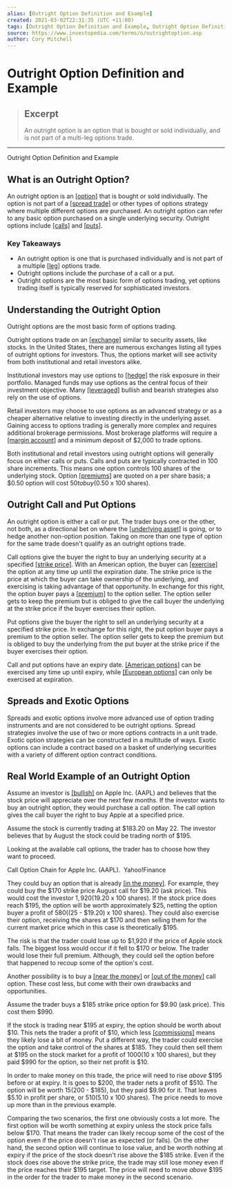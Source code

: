```yaml
---
alias: [Outright Option Definition and Example]
created: 2021-03-02T22:31:35 (UTC +11:00)
tags: [Outright Option Definition and Example, Outright Option Definition and Example]
source: https://www.investopedia.com/terms/o/outrightoption.asp
author: Cory Mitchell
---
```


# Outright Option Definition and Example

> ## Excerpt
> An outright option is an option that is bought or sold individually, and is not part of a multi-leg options trade.

---

Outright Option Definition and Example
## What is an Outright Option?

An outright option is an [[option]](https://www.investopedia.com/terms/o/option.asp) that is bought or sold individually. The option is not part of a [[spread trade]](https://www.investopedia.com/articles/active-trading/032614/which-vertical-option-spread-should-you-use.asp) or other types of options strategy where multiple different options are purchased. An outright option can refer to any basic option purchased on a single underlying security. Outright options include [[calls]](https://www.investopedia.com/terms/c/calloption.asp) and [[puts]](https://www.investopedia.com/terms/p/putoption.asp).

### Key Takeaways

-   An outright option is one that is purchased individually and is not part of a multiple [[leg]](https://www.investopedia.com/terms/l/leg.asp) options trade.
-   Outright options include the purchase of a call or a put.
-   Outright options are the most basic form of options trading, yet options trading itself is typically reserved for sophisticated investors.

## Understanding the Outright Option

Outright options are the most basic form of options trading.

Outright options trade on an [[exchange]](https://www.investopedia.com/terms/e/exchange.asp) similar to security assets, like stocks. In the United States, there are numerous exchanges listing all types of outright options for investors. Thus, the options market will see activity from both institutional and retail investors alike.

Institutional investors may use options to [[hedge]](https://www.investopedia.com/terms/h/hedge.asp) the risk exposure in their portfolio. Managed funds may use options as the central focus of their investment objective. Many [[leveraged]](https://www.investopedia.com/terms/l/leverage.asp) bullish and bearish strategies also rely on the use of options.

Retail investors may choose to use options as an advanced strategy or as a cheaper alternative relative to investing directly in the underlying asset. Gaining access to options trading is generally more complex and requires additional brokerage permissions. Most brokerage platforms will require a [[margin account]](https://www.investopedia.com/terms/m/marginaccount.asp) and a minimum deposit of $2,000 to trade options.

Both institutional and retail investors using outright options will generally focus on either calls or puts. Calls and puts are typically contracted in 100 share increments. This means one option controls 100 shares of the underlying stock. Option [[premiums]](https://www.investopedia.com/terms/p/premium.asp) are quoted on a per share basis; a $0.50 option will cost $50 to buy ($0.50 x 100 shares).

## Outright Call and Put Options

An outright option is either a call or put. The trader buys one or the other, not both, as a directional bet on where the [[underlying asset]](https://www.investopedia.com/terms/u/underlying-asset.asp) is going, or to hedge another non-option position. Taking on more than one type of option for the same trade doesn't qualify as an outright options trade.

Call options give the buyer the right to buy an underlying security at a specified [[strike price]](https://www.investopedia.com/terms/s/strikeprice.asp). With an American option, the buyer can [[exercise]](https://www.investopedia.com/terms/e/exercise.asp) the option at any time up until the expiration date. The strike price is the price at which the buyer can take ownership of the underlying, and exercising is taking advantage of that opportunity. In exchange for this right, the option buyer pays a [[premium]](https://www.investopedia.com/terms/p/premium.asp) to the option seller. The option seller gets to keep the premium but is obliged to give the call buyer the underlying at the strike price if the buyer exercises their option.

Put options give the buyer the right to sell an underlying security at a specified strike price. In exchange for this right, the put option buyer pays a premium to the option seller. The option seller gets to keep the premium but is obliged to buy the underlying from the put buyer at the strike price if the buyer exercises their option.

Call and put options have an expiry date. [[American options]](https://www.investopedia.com/terms/a/americanoption.asp) can be exercised any time up until expiry, while [[European options]](https://www.investopedia.com/terms/e/europeanoption.asp) can only be exercised at expiration.

## Spreads and Exotic Options

Spreads and exotic options involve more advanced use of option trading instruments and are not considered to be outright options. Spread strategies involve the use of two or more options contracts in a unit trade. Exotic option strategies can be constructed in a multitude of ways. Exotic options can include a contract based on a basket of underlying securities with a variety of different option contract conditions.

## Real World Example of an Outright Option

Assume an investor is [[bullish]](https://www.investopedia.com/terms/b/bull.asp) on Apple Inc. (AAPL) and believes that the stock price will appreciate over the next few months. If the investor wants to buy an outright option, they would purchase a call option. The call option gives the call buyer the right to buy Apple at a specified price.

Assume the stock is currently trading at $183.20 on May 22. The investor believes that by August the stock could be trading north of $195.

Looking at the available call options, the trader has to choose how they want to proceed.

Call Option Chain for Apple Inc. (AAPL).  Yahoo!Finance

They could buy an option that is already [[in the money]](https://www.investopedia.com/terms/i/inthemoney.asp). For example, they could buy the $170 strike price August call for $19.20 (ask price). This would cost the investor $1,920 ($19.20 x 100 shares). If the stock price does reach $195, the option will be worth approximately $25, netting the option buyer a profit of $580 (($25 - $19.20) x 100 shares). They could also exercise their option, receiving the shares at $170 and then selling them for the current market price which in this case is theoretically $195.

The risk is that the trader could lose up to $1,920 if the price of Apple stock falls. The biggest loss would occur if it fell to $170 or below. The trader would lose their full premium. Although, they could sell the option before that happened to recoup some of the option's cost.

Another possibility is to buy a [[near the money]](https://www.investopedia.com/terms/n/near-the-money.asp) or [[out of the money]](https://www.investopedia.com/terms/o/outofthemoney.asp) call option. These cost less, but come with their own drawbacks and opportunities.

Assume the trader buys a $185 strike price option for $9.90 (ask price). This cost them $990.

If the stock is trading near $195 at expiry, the option should be worth about $10. This nets the trader a profit of $10, which less [[commissions]](https://www.investopedia.com/terms/c/commission.asp) means they likely lose a bit of money. Put a different way, the trader could exercise the option and take control of the shares at $185. They could then sell them at $195 on the stock market for a profit of $1000 ($10 x 100 shares), but they paid $990 for the option, so their net profit is $10.

In order to make money on this trade, the price will need to rise _above_ $195 before or at expiry. It is goes to $200, the trader nets a profit of $510. The option will be worth $15 ($200 - $185), but they paid $9.90 for it. That leaves $5.10 in profit per share, or $510 ($5.10 x 100 shares). The price needs to move up more than in the previous example.

Comparing the two scenarios, the first one obviously costs a lot more. The first option will be worth something at expiry unless the stock price falls below $170. That means the trader can likely recoup some of the cost of the option even if the price doesn't rise as expected (or falls). On the other hand, the second option will continue to lose value, and be worth nothing at expiry if the price of the stock doesn't rise above the $185 strike. Even if the stock does rise above the strike price, the trade may still lose money even if the price reaches their $195 target. The price will need to move _above_ $195 in the order for the trader to make money in the second scenario.
